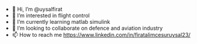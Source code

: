 - 👋 Hi, I’m @uysalfirat
- 👀 I’m interested in flight control
- 🌱 I’m currently learning matlab simulink
- 💞️  I’m looking to collaborate on defence and aviation industry
- 📫 How to reach me https://www.linkedin.com/in/firatalimcesuruysal23/

<!---
uysalfirat/uysalfirat is a ✨ special ✨ repository because its `README.md` (this file) appears on your GitHub profile.
You can click the Preview link to take a look at your changes.
--->
